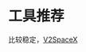 <!--
 * @Descripttion: 
 * @version: 
 * @Author: ZHIHA
 * @Date: 2022-11-12 11:18:30
 * @LastEditors: ZHIHA
 * @LastEditTime: 2022-11-12 12:24:20
-->

# 工具推荐

比较稳定，[V2SpaceX](https://pro.space-x.monster/#/login)